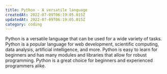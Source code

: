 ```yaml
---
title: Python - A versatile language
createdAt: 2022-07-09T06:19:05.015Z
updatedAt: 2022-07-09T06:19:05.015Z
category: coding
---
```


Python is a versatile language that can be used for a wide variety of tasks. Python is a popular language for web development, scientific computing, data analysis, artificial intelligence, and more. Python is easy to learn for beginners and has many modules and libraries that allow for robust programming. Python is a great choice for beginners and experienced programmers alike.
